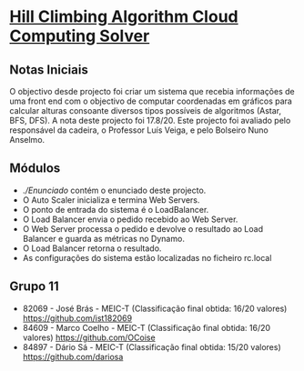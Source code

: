 # [Hill Climbing Algorithm Cloud Computing Solver](https://fenix.tecnico.ulisboa.pt/disciplinas/AVExe/2018-2019/2-semestre)

## Notas Iniciais
O objectivo desde projecto foi criar um sistema que recebia informações de uma front end com o objectivo de computar coordenadas em gráficos para calcular alturas consoante diversos tipos possíveis de algoritmos (Astar, BFS, DFS). A nota deste projecto foi 17.8/20. Este projecto foi avaliado pelo responsável da cadeira, o Professor Luís Veiga, e pelo Bolseiro Nuno Anselmo.

## Módulos
- *./Enunciado* contém o enunciado deste projecto.
- O Auto Scaler inicializa e termina Web Servers.
- O ponto de entrada do sistema é o LoadBalancer.
- O Load Balancer envia o pedido recebido ao Web Server.
- O Web Server processa o pedido e devolve o resultado ao Load Balancer e guarda as métricas no Dynamo. 
- O Load Balancer retorna o resultado.
- As configurações do sistema estão localizadas no ficheiro rc.local

## Grupo 11
- 82069 - José Brás - MEIC-T (Classificação final obtida: 16/20 valores) https://github.com/ist182069
- 84609 - Marco Coelho - MEIC-T (Classificação final obtida: 16/20 valores) https://github.com/OCoise
- 84897 - Dário Sá - MEIC-T (Classificação final obtida: 15/20 valores) https://github.com/dariosa
